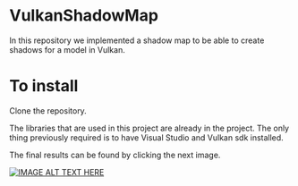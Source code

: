 # VulkanShadowMap

In this repository we implemented a shadow map to be able to create shadows for a model in Vulkan.

# To install

Clone the repository.

The libraries that are used in this project are already in the project. The only thing previously required is to have Visual Studio and Vulkan sdk installed.

The final results can be found by clicking the next image.

[![IMAGE ALT TEXT HERE](https://img.youtube.com/vi/z9eo-4X628A/0.jpg)](https://www.youtube.com/watch?v=z9eo-4X628A)
